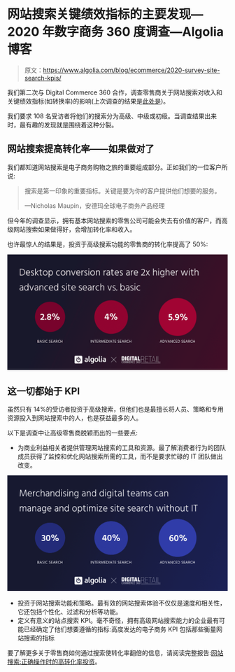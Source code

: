 # 网站搜索关键绩效指标的主要发现—2020 年数字商务 360 度调查—Algolia 博客

> 原文：<https://www.algolia.com/blog/ecommerce/2020-survey-site-search-kpis/>

我们第二次与 Digital Commerce 360 合作，调查零售商关于网站搜索对收入和关键绩效指标(如转换率)的影响(上次调查的结果是[此处是](https://resources.algolia.com/reports-2/internet-retailer-survey-kpis-site-search))。

我们要求 108 名受访者将他们的搜索分为高级、中级或初级。当调查结果出来时，最有趣的发现就是围绕着这种分裂。

## [](#site-search-boosts-conversion-rates-%e2%80%94-when-done-right)网站搜索提高转化率——如果做对了

我们都知道网站搜索是电子商务购物之旅的重要组成部分。正如我们的一位客户所说:

> 搜索是第一印象的重要指标。关键是要为你的客户提供他们想要的服务。
> 
> —Nicholas Maupin，安德玛全球电子商务产品经理

但今年的调查显示，拥有基本网站搜索的零售公司可能会失去有价值的客户，而高级网站搜索如果做得好，会增加转化率和收入。

也许最惊人的结果是，投资于高级搜索功能的零售商的转化率提高了 50%:

[![impact of search maturity on site search KPIs](img/910775a63389e4f9d75098617c4ff7d3.png)](https://blog-api.algolia.com/wp-content/uploads/2020/07/Digital-commerce-360-Ad-1.png)

## [](#it-all-starts-with-kpis)这一切都始于 KPI

虽然只有 14%的受访者投资于高级搜索，但他们也是最擅长将人员、策略和专用资源投入到网站搜索中的人，也是获益最多的人。

以下是调查中让高级零售商脱颖而出的一些要点:

*   为商业利益相关者提供管理网站搜索的工具和资源。最了解消费者行为的团队成员获得了监控和优化网站搜索所需的工具，而不是要求忙碌的 IT 团队做出改变。

[![](img/e0f7008e120d5559ef91d93aa518fb95.png)](https://blog-api.algolia.com/wp-content/uploads/2020/07/Digital-commerce-360-Ad-5.png)

*   投资于网站搜索功能和策略。最有效的网站搜索体验不仅仅是速度和相关性，它还包括个性化、过滤和分析等功能。
*   定义有意义的站点搜索 KPI。毫不奇怪，拥有高级网站搜索能力的企业最有可能已经确定了他们想要遵循的指标:高度发达的电子商务 KPI 包括那些衡量网站搜索的指标

要了解更多关于零售商如何通过搜索使转化率翻倍的信息，请阅读完整报告:[网站搜索:正确操作时的高转化率投资](https://resources.algolia.com/webinars/how-retailers-double-their-conversions-with-search)。